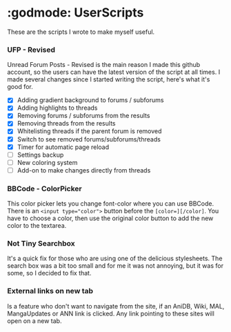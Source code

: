 
# :godmode: UserScripts

These are the scripts I wrote to make myself useful.

### UFP - Revised

Unread Forum Posts - Revised is the main reason I made this github account, so the users can have the latest version of the script at all times. I made several changes since I started writing the script, here's what it's good for.

* [x] Adding gradient background to forums / subforums
* [x] Adding highlights to threads
* [x] Removing forums / subforums from the results
* [x] Removing threads from the results
* [x] Whitelisting threads if the parent forum is removed
* [x] Switch to see removed forums/subforums/threads
* [x] Timer for automatic page reload
* [ ] Settings backup
* [ ] New coloring system
* [ ] Add-on to make changes directly from threads

### BBCode - ColorPicker

This color picker lets you change font-color where you can use BBCode. There is an `<input type="color">` button before the `[color=][/color]`. You have to choose a color, then use the original color button to add the new color to the textarea.

### Not Tiny Searchbox

It's a quick fix for those who are using one of the delicious stylesheets. The search box was a bit too small and for me it was not annoying, but it was for some, so I decided to fix that.

### External links on new tab

Is a feature who don't want to navigate from the site, if an AniDB, Wiki, MAL, MangaUpdates or ANN link is clicked. Any link pointing to these sites will open on a new tab.

